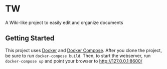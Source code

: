 # TW

A Wiki-like project to easily edit and organize documents

## Getting Started

This project uses [Docker](https://www.docker.com/) and [Docker Compose](https://docs.docker.com/compose/). After you clone the project, be sure to run `docker-compose build`. Then, to start the webserver, run `docker-compose up` and point your browser to http://127.0.0.1:8600/
